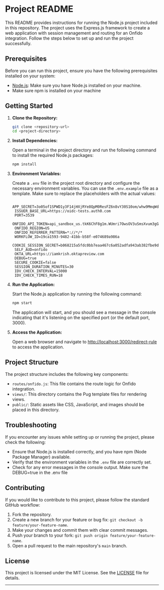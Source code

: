 # Project README

This README provides instructions for running the Node.js project included in this repository. The project uses the Express.js framework to create a web application with session management and routing for an Onfido integration. Follow the steps below to set up and run the project successfully.

## Prerequisites

Before you can run this project, ensure you have the following prerequisites installed on your system:

- [Node.js](https://nodejs.org/): Make sure you have Node.js installed on your machine.
- Make sure npm is installed on your machine

## Getting Started

1. **Clone the Repository:**

   ```bash
   git clone <repository-url>
   cd <project-directory>
   ```

2. **Install Dependencies:**

   Open a terminal in the project directory and run the following command to install the required Node.js packages:

   ```bash
   npm install
   ```

3. **Environment Variables:**

   Create a `.env` file in the project root directory and configure the necessary environment variables. You can use the `.env.example` file as a template. Make sure to replace the placeholders with the actual values:

   ```dotenv
    APP_SECRET=3o05of1SPWD1y3F14jHXjRYe8QpM0ResFZ6n8vY30S10om/whw9MmqWdONoj/BzFcIu7lTUKljrXUlx5UDHr3Q==
    ISSUER_BASE_URL=https://oidc-tests.auth0.com
    PORT=3539
    ONFIDO_API_TOKEN=api_sandbox_us.tkK6ChF8g1m.WUmri7OwsOV3uSmsXvum3gGqgisVsKLn
    ONFIDO_REGION=US
    ONFIDO_REFERRER_PATTERN=*://*/*
    WORKFLOW_ID=19ca1593-9482-41bb-b58f-e074689a986a
    COOKIE_SESSION_SECRET=b068215a5fdc0bb7eaa467c6a052adfa943ab382fbe9dd694dae1fe00fd0ef72
    SELF_AUD=onfido
    OKTA_URL=https://iamkrish.oktapreview.com
    DEBUG=true
    SECURE_COOKIE=false
    SESSION_DURATION_MINUTES=30
    IDV_CHECK_INTERVAL=15000
    IDV_CHECK_TIMES_RUN=18
   ```

4. **Run the Application:**

   Start the Node.js application by running the following command:

   ```bash
   npm start
   ```
   The application will start, and you should see a message in the console indicating that it's listening on the specified port (or the default port, 3000).

5. **Access the Application:**

   Open a web browser and navigate to [http://localhost:3000/redirect-rule](http://localhost:3000/redirect-rule) to access the application.

## Project Structure

The project structure includes the following key components:

- `routes/onfido.js`: This file contains the route logic for Onfido integration.
- `views/`: This directory contains the Pug template files for rendering views.
- `public/`: Static assets like CSS, JavaScript, and images should be placed in this directory.

## Troubleshooting

If you encounter any issues while setting up or running the project, please check the following:

- Ensure that Node.js is installed correctly, and you have npm (Node Package Manager) available.
- Verify that the environment variables in the `.env` file are correctly set.
- Check for any error messages in the console output. Make sure the DEBUG=true in the .env file 

## Contributing

If you would like to contribute to this project, please follow the standard GitHub workflow:

1. Fork the repository.
2. Create a new branch for your feature or bug fix: `git checkout -b feature/your-feature-name`.
3. Make your changes and commit them with clear commit messages.
4. Push your branch to your fork: `git push origin feature/your-feature-name`.
5. Open a pull request to the main repository's `main` branch.

## License

This project is licensed under the MIT License. See the [LICENSE](LICENSE) file for details.

---